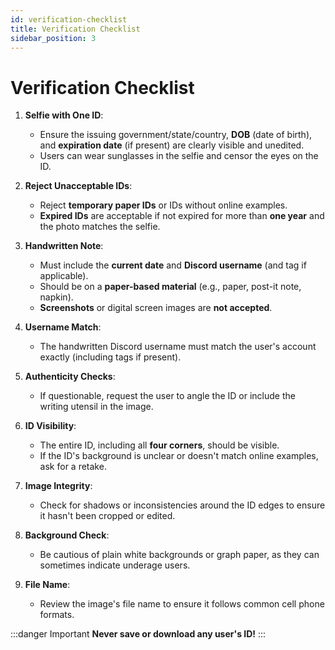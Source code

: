 ```yaml
---
id: verification-checklist
title: Verification Checklist
sidebar_position: 3
---
```


# Verification Checklist

1. **Selfie with One ID**:

   - Ensure the issuing government/state/country, **DOB** (date of birth), and **expiration date** (if present) are clearly visible and unedited.
   - Users can wear sunglasses in the selfie and censor the eyes on the ID.

2. **Reject Unacceptable IDs**:

   - Reject **temporary paper IDs** or IDs without online examples.
   - **Expired IDs** are acceptable if not expired for more than **one year** and the photo matches the selfie.

3. **Handwritten Note**:

   - Must include the **current date** and **Discord username** (and tag if applicable).
   - Should be on a **paper-based material** (e.g., paper, post-it note, napkin).
   - **Screenshots** or digital screen images are **not accepted**.

4. **Username Match**:

   - The handwritten Discord username must match the user's account exactly (including tags if present).

5. **Authenticity Checks**:

   - If questionable, request the user to angle the ID or include the writing utensil in the image.

6. **ID Visibility**:

   - The entire ID, including all **four corners**, should be visible.
   - If the ID's background is unclear or doesn't match online examples, ask for a retake.

7. **Image Integrity**:

   - Check for shadows or inconsistencies around the ID edges to ensure it hasn't been cropped or edited.

8. **Background Check**:

   - Be cautious of plain white backgrounds or graph paper, as they can sometimes indicate underage users.

9. **File Name**:

   - Review the image's file name to ensure it follows common cell phone formats.

:::danger Important
**Never save or download any user's ID!**
:::
